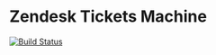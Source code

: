 # Zendesk Tickets Machine

[![Build Status](https://travis-ci.org/prontotools/zendesk-tickets-machine.svg?branch=develop)](https://travis-ci.org/prontotools/zendesk-tickets-machine)
